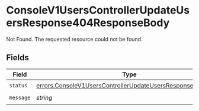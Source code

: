 # ConsoleV1UsersControllerUpdateUsersResponse404ResponseBody

Not Found. The requested resource could not be found.


## Fields

| Field                                                                                                                                      | Type                                                                                                                                       | Required                                                                                                                                   | Description                                                                                                                                |
| ------------------------------------------------------------------------------------------------------------------------------------------ | ------------------------------------------------------------------------------------------------------------------------------------------ | ------------------------------------------------------------------------------------------------------------------------------------------ | ------------------------------------------------------------------------------------------------------------------------------------------ |
| `status`                                                                                                                                   | [errors.ConsoleV1UsersControllerUpdateUsersResponse404Status](../../models/errors/consolev1userscontrollerupdateusersresponse404status.md) | :heavy_check_mark:                                                                                                                         | N/A                                                                                                                                        |
| `message`                                                                                                                                  | *string*                                                                                                                                   | :heavy_check_mark:                                                                                                                         | N/A                                                                                                                                        |